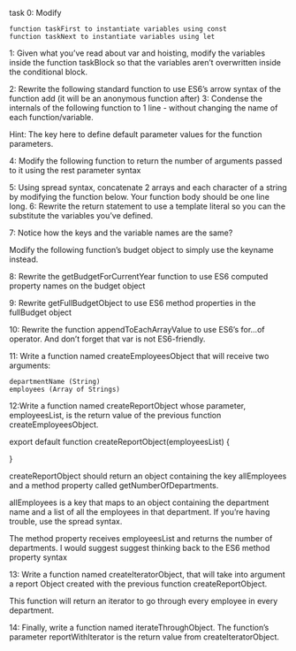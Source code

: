 task 0:
Modify

    function taskFirst to instantiate variables using const
    function taskNext to instantiate variables using let

1:
Given what you’ve read about var and hoisting, modify the variables inside the function taskBlock so that the variables aren’t overwritten inside the conditional block.

2:
Rewrite the following standard function to use ES6’s arrow syntax of the function add (it will be an anonymous function after)
3:
Condense the internals of the following function to 1 line - without changing the name of each function/variable.

Hint: The key here to define default parameter values for the function parameters.

4:
Modify the following function to return the number of arguments passed to it using the rest parameter syntax

5:
Using spread syntax, concatenate 2 arrays and each character of a string by modifying the function below. Your function body should be one line long.
6:
Rewrite the return statement to use a template literal so you can the substitute the variables you’ve defined.

7:
Notice how the keys and the variable names are the same?

Modify the following function’s budget object to simply use the keyname instead.

8:
Rewrite the getBudgetForCurrentYear function to use ES6 computed property names on the budget object

9:
Rewrite getFullBudgetObject to use ES6 method properties in the fullBudget object

10:
Rewrite the function appendToEachArrayValue to use ES6’s for...of operator. And don’t forget that var is not ES6-friendly.

11:
Write a function named createEmployeesObject that will receive two arguments:

    departmentName (String)
    employees (Array of Strings)


12:Write a function named createReportObject whose parameter, employeesList, is the return value of the previous function createEmployeesObject.

export default function createReportObject(employeesList) {

}

createReportObject should return an object containing the key allEmployees and a method property called getNumberOfDepartments.

allEmployees is a key that maps to an object containing the department name and a list of all the employees in that department. If you’re having trouble, use the spread syntax.

The method property receives employeesList and returns the number of departments. I would suggest suggest thinking back to the ES6 method property syntax

13:
Write a function named createIteratorObject, that will take into argument a report Object created with the previous function createReportObject.

This function will return an iterator to go through every employee in every department.

14:
Finally, write a function named iterateThroughObject. The function’s parameter reportWithIterator is the return value from createIteratorObject.
